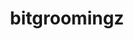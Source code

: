 ---
title: "bitgroomingz"
layout: cache
categories: [package, develop-2024-08-04]
meta: {"versions": ["2022-10-14"], "compilers": ["gcc@=11.4.0", "oneapi@=2024.2.0"], "oss": ["ubuntu22.04"], "platforms": ["linux"], "targets": ["x86_64_v3"], "stacks": ["e4s-oneapi", "root"], "num_specs": 2, "num_specs_by_stack": {"root": 2, "e4s-oneapi": 1}}
spec_details: [{"hash": "gjdfbge4mivhrb6m5otenetxq6enhcwl", "compiler": "gcc@=11.4.0", "versions": ["2022-10-14"], "os": "ubuntu22.04", "platform": "linux", "target": "x86_64_v3", "variants": ["build_system=cmake", "build_type=Release", "generator=make", "~ipo", "+shared"], "stacks": ["root"], "size": "-", "tarball": "https://binaries.spack.io/releases/develop-2024-08-04/build_cache/linux-ubuntu22.04-x86_64_v3/gcc-11.4.0/bitgroomingz-2022-10-14/linux-ubuntu22.04-x86_64_v3-gcc-11.4.0-bitgroomingz-2022-10-14-gjdfbge4mivhrb6m5otenetxq6enhcwl.spack"}, {"hash": "5ejd6lok3nqt3uhigalnr4y37wn2rcb4", "compiler": "oneapi@=2024.2.0", "versions": ["2022-10-14"], "os": "ubuntu22.04", "platform": "linux", "target": "x86_64_v3", "variants": ["build_system=cmake", "build_type=Release", "generator=make", "~ipo", "+shared"], "stacks": ["root", "e4s-oneapi"], "size": "-", "tarball": "https://binaries.spack.io/releases/develop-2024-08-04/build_cache/linux-ubuntu22.04-x86_64_v3/oneapi-2024.2.0/bitgroomingz-2022-10-14/linux-ubuntu22.04-x86_64_v3-oneapi-2024.2.0-bitgroomingz-2022-10-14-5ejd6lok3nqt3uhigalnr4y37wn2rcb4.spack"}]
---
